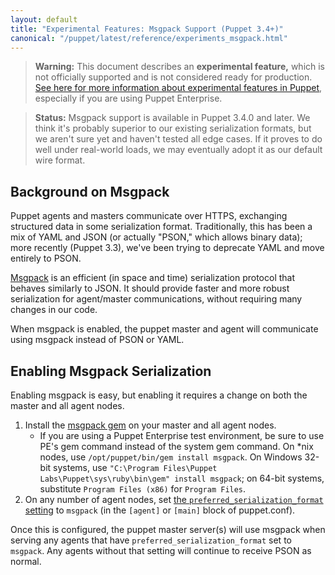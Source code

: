 ```yaml
---
layout: default
title: "Experimental Features: Msgpack Support (Puppet 3.4+)"
canonical: "/puppet/latest/reference/experiments_msgpack.html"
---
```


> **Warning:** This document describes an **experimental feature,** which is not officially supported and is not considered ready for production. [See here for more information about experimental features in Puppet](./experiments_overview.html), especially if you are using Puppet Enterprise.

> **Status:** Msgpack support is available in Puppet 3.4.0 and later. We think it's probably superior to our existing serialization formats, but we aren't sure yet and haven't tested all edge cases. If it proves to do well under real-world loads, we may eventually adopt it as our default wire format.

Background on Msgpack
-----

Puppet agents and masters communicate over HTTPS, exchanging structured data in some serialization format. Traditionally, this has been a mix of YAML and JSON (or actually "PSON," which allows binary data); more recently (Puppet 3.3), we've been trying to deprecate YAML and move entirely to PSON.

[Msgpack](http://msgpack.org/) is an efficient (in space and time) serialization protocol that behaves similarly to JSON. It should provide faster and more robust serialization for agent/master communications, without requiring many changes in our code.

When msgpack is enabled, the puppet master and agent will communicate using msgpack instead of PSON or YAML.


Enabling Msgpack Serialization
-----

Enabling msgpack is easy, but enabling it requires a change on both the master and all agent nodes.

1. Install the [msgpack gem](http://rubygems.org/gems/msgpack) on your master and all agent nodes.
    * If you are using a Puppet Enterprise test environment, be sure to use PE's gem command instead of the system gem command. On \*nix nodes, use `/opt/puppet/bin/gem install msgpack`. On Windows 32-bit systems, use `"C:\Program Files\Puppet Labs\Puppet\sys\ruby\bin\gem" install msgpack`; on 64-bit systems, substitute `Program Files (x86)` for `Program Files`.
2. On any number of agent nodes, set [the `preferred_serialization_format` setting](/references/3.latest/configuration.html#preferredserializationformat) to `msgpack` (in the `[agent]` or `[main]` block of puppet.conf).

Once this is configured, the puppet master server(s) will use msgpack when serving any agents that have `preferred_serialization_format` set to `msgpack`. Any agents without that setting will continue to receive PSON as normal.
